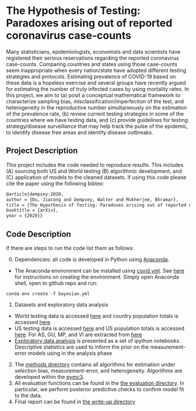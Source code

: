 # The Hypothesis of Testing: Paradoxes arising out of reported coronavirus case-counts  #

Many statisticians, epidemiologists, economists and data scientists have registered their serious reservations regarding the reported coronavirus case-counts. Comparing countries and states using those case-counts seem inappropriate when every nation/state have adopted different testing strategies and protocols. Estimating prevalence of COVID-19 based on these data is a hopeless exercise and several groups have recently argued for estimating the number of truly infected cases by using mortality rates. In this project, we aim to (a)	posit a conceptual mathematical framework to characterize sampling bias, misclassification/imperfection of the test, and heterogeneity  in the reproductive number simultaneously on the estimation of the prevalence rate, (b)	review current testing strategies in some of the countries where we have testing data, and (c) provide guidelines for testing strategy/disease surveillance that may help track the pulse of the epidemic, to identify disease free areas and identify disease outbreaks.

## Project Description ##
This project includes the code needed to reproduce results.  This includes (A) sourcing both US and World testing  (B) algorithmic development, and (C) application of models to the cleaned datasets. If using this code please cite the paper using the following bibtex: 

```tex
@article{dempsey:2020,
author = {Du, Jiacong and Dempsey, Walter and Mukherjee, Bhramar},
title = {The Hypothesis of Testing: Paradoxes arising out of reported coronavirus case-counts},
booktitle = {arXiv},
year = {2020}}
```
## Code Description ##

If there are steps to run the code list them as follows: 

0. Dependencies: all code is developed in Python using [Anaconda](https://anaconda.org/about).
* The Anaconda environment can be installed using [covid.yml](./bayesian.yml). See [here](https://docs.conda.io/projects/conda/en/latest/user-guide/tasks/manage-environments.html#creating-an-environment-from-an-environment-yml-file) for instructions on creating the environment.  Simply open Anaconda shell, open to github repo and run:
```
conda env create -f bayesian.yml
```
1. Datasets and exploratory data analysis
* World testing data is accessed [here](https://ourworldindata.org/covid-testing) and country population totals is accessed [here](https://www.worldometers.info/world-population/population-by-country/)
* US testing data is accessed [here](https://covidtracking.com/) and US population totals is accessed [here](https://www.census.gov/data/datasets/time-series/demo/popest/2010s-state-total.html).  For AS, GU, MP, and VI are extracted from [here](https://www.google.com/publicdata/explore?ds=d5bncppjof8f9_&met_y=sp_pop_totl&idim=country:ASM:VIR:MNP&hl=en&dl=en)
* [Exploratory data analysis](/exploratory_data_analysis) is presented as a set of ipython notebooks. Descriptive statistics are used to inform the prior on the measurement-error models using in the analysis phase
2. The [methods directory](/methods) contains all algorithms for estimation under selection bias, measurement-error, and heterogeneity.  Algorithms are developed within the [pymc3](https://docs.pymc.io/).  
3. All evaluation functions can be found in the [the evaluation directory](/evaluation).  In particular, we perform posterior predictive checks to confirm model fit to the data.
4. Final report can be found in [the write-up directory](/write-up)
